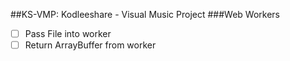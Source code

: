 ##KS-VMP: Kodleeshare - Visual Music Project
###Web Workers

 - [ ] Pass File into worker
 - [ ] Return ArrayBuffer from worker